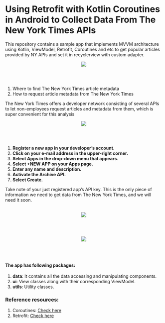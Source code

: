 # Using Retrofit with Kotlin Coroutines in Android to Collect Data From The New York Times APIs

This repository contains a sample app that implements MVVM architecture using Kotlin, ViewModel, Retrofit, Coroutines and etc to get popular articles provided by NY APIs
and set it in recyclerview with custom adapter.
<p align="center">
  <img src="https://i.ibb.co/kqDNNmj/20210313-221358.jpg"> 
</p>
<br>
<br>

1. Where to find The New York Times article metadata
2. How to request article metadata from The New York Times

The New York Times offers a developer network consisting of several APIs to let non-employees request articles and metadata from them, which is super convenient for this analysis

<p align="center">
  <img src="https://miro.medium.com/max/2835/1*6i5EW5Dw-aon5fTvl7CP7g.png">
</p>
<br>
<br>

1. **Register a new app in your developer’s account.**
2. **Click on your e-mail address in the upper-right corner.**
3. **Select Apps in the drop-down menu that appears.**
4. **Select +NEW APP on your Apps page.**
5. **Enter any name and description.**
6. **Activate the Archive API.**
7. **Select Create.**

Take note of your just registered app’s API key. This is the only piece of information we need to get data from The New York Times, and we will need it soon.
<br>
<br>
<p align="center">
  <img src="https://miro.medium.com/max/1500/1*YG3dlMz2lz23iO_QRl1o5A.png">
</p>
<br>
<br>
<p align="center">
  <img src="https://miro.medium.com/max/1500/1*2a-f-oGP7RBW1VRON51M_w.png">
</p>
<br>
<br>

#### The app has following packages:
1. **data**: It contains all the data accessing and manipulating components.
2. **ui**: View classes along with their corresponding ViewModel.
3. **utils**: Utility classes.

### Reference resources:
1. Coroutines: [Check here](https://blog.mindorks.com/mastering-kotlin-coroutines-in-android-step-by-step-guide)
2. Retrofit: [Check here](https://square.github.io/retrofit/)


